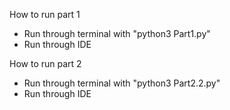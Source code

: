 How to run part 1

- Run through terminal with "python3 Part1.py"
- Run through IDE

How to run part 2

- Run through terminal with "python3 Part2.2.py"
- Run through IDE